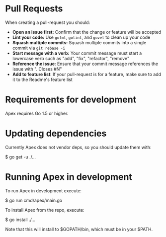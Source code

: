 
# Pull Requests

When creating a pull-request you should:

- __Open an issue first:__ Confirm that the change or feature will be accepted
- __Lint your code:__ Use  `gofmt`, `golint`, and `govet` to clean up your code
- __Squash multiple commits:__ Squash multiple commits into a single commit via `git rebase -i`
- __Start message with a verb:__ Your commit message must start a lowercase verb such as "add", "fix", "refactor", "remove"
- __Reference the issue__: Ensure that your commit message references the issue with ". Closes #N"
- __Add to feature list__: If your pull-request is for a feature, make sure to add it to the Readme's feature list

# Requirements for development

Apex requires Go 1.5 or higher.

# Updating dependencies

Currently Apex does not vendor deps, so you should update them with:

  $ go get -u ./...

# Running Apex in development

To run Apex in development execute:

  $ go run cmd/apex/main.go <args>

To install Apex from the repo, execute:

  $ go install ./...

Note that this will install to $GOPATH/bin, which must be in your $PATH.
